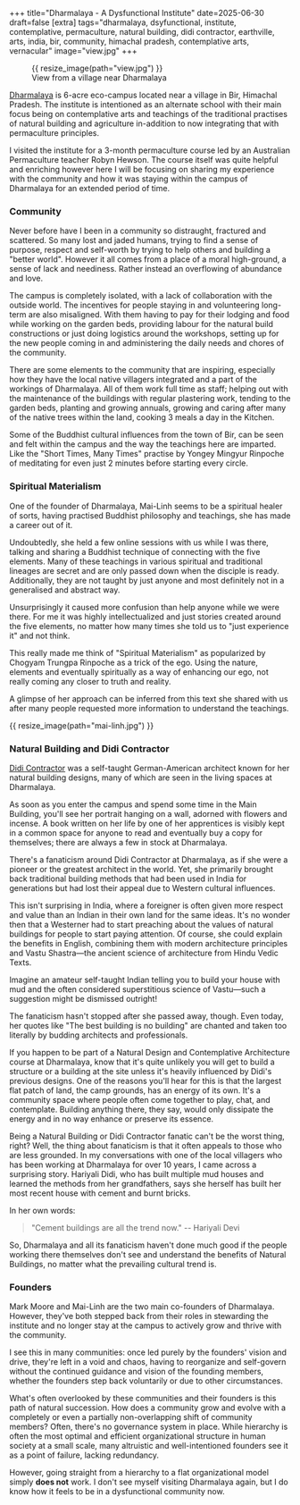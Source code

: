 +++
title="Dharmalaya - A Dysfunctional Institute"
date=2025-06-30
draft=false
[extra]
tags="dharmalaya, dsyfunctional, institute, contemplative, permaculture, natural building, didi contractor, earthville, arts, india, bir, community, himachal pradesh, contemplative arts, vernacular"
image="view.jpg"
+++

<figure>
{{ resize_image(path="view.jpg") }}
<figcaption>View from a village near Dharmalaya</figcaption>
</figure>

[Dharmalaya][0] is 6-acre eco-campus located near a village in Bir, Himachal
Pradesh. The institute is intentioned as an alternate school with their main
focus being on contemplative arts and teachings of the traditional practises
of natural building and agriculture in-addition to now integrating that with
permaculture principles.

<!-- more -->

I visited the institute for a 3-month permaculture course led by an Australian
Permaculture teacher Robyn Hewson. The course itself was quite helpful and
enriching however here I will be focusing on sharing my experience with the
community and how it was staying within the campus of Dharmalaya for an
extended period of time.

### Community

Never before have I been in a community so distraught, fractured and
scattered.  So many lost and jaded humans, trying to find a sense of purpose,
respect and self-worth by trying to help others and building a "better world".
However it all comes from a place of a moral high-ground, a sense of lack and
neediness. Rather instead an overflowing of abundance and love.

The campus is completely isolated, with a lack of collaboration with the
outside world.  The incentives for people staying in and volunteering
long-term are also misaligned. With them having to pay for their lodging and
food while working on the garden beds, providing labour for the natural build
constructions or just doing logistics around the workshops, setting up for the
new people coming in and administering the daily needs and chores of the
community.

There are some elements to the community that are inspiring, especially how
they have the local native villagers integrated and a part of the workings of
Dharmalaya. All of them work full time as staff; helping out with the
maintenance of the buildings with regular plastering work, tending to the
garden beds, planting and growing annuals, growing and caring after many of
the native trees within the land, cooking 3 meals a day in the Kitchen. 

Some of the Buddhist cultural influences from the town of Bir, can be seen and
felt within the campus and the way the teachings here are imparted. Like the
"Short Times, Many Times" practise by Yongey Mingyur Rinpoche of meditating
for even just 2 minutes before starting every circle.

### Spiritual Materialism 

One of the founder of Dharmalaya, Mai-Linh seems to be a spiritual healer of
sorts, having practised Buddhist philosophy and teachings, she has made a
career out of it.

Undoubtedly, she held a few online sessions with us while I was there, talking
and sharing a Buddhist technique of connecting with the five elements.
Many of these teachings in various spiritual and traditional
lineages are secret and are only passed down when the disciple is ready.
Additionally, they are not taught by just anyone and most definitely not
in a generalised and abstract way.

Unsurprisingly it caused more confusion than help anyone while we were
there. For me it was highly intellectualized and just stories created around
the five elements, no matter how many times she told us to "just experience
it" and not think.

This really made me think of "Spiritual Materialism" as popularized by Chogyam
Trungpa Rinpoche as a trick of the ego. Using the nature, elements and
eventually spiritually as a way of enhancing our ego, not really coming
any closer to truth and reality.

A glimpse of her approach can be inferred from this text she shared with us after
many people requested more information to understand the teachings.

{{ resize_image(path="mai-linh.jpg") }}

### Natural Building and Didi Contractor

[Didi Contractor][1] was a self-taught German-American architect known for her
natural building designs, many of which are seen in the living spaces at
Dharmalaya.

As soon as you enter the campus and spend some time in the Main Building,
you'll see her portrait hanging on a wall, adorned with flowers and incense. A
book written on her life by one of her apprentices is visibly kept in a common
space for anyone to read and eventually buy a copy for themselves; there are
always a few in stock at Dharmalaya.

There's a fanaticism around Didi Contractor at Dharmalaya, as if she were a
pioneer or the greatest architect in the world. Yet, she primarily brought
back traditional building methods that had been used in India for generations
but had lost their appeal due to Western cultural influences.

This isn't surprising in India, where a foreigner is often given more respect
and value than an Indian in their own land for the same ideas. It's no wonder
then that a Westerner had to start preaching about the values of natural
buildings for people to start paying attention. Of course, she could explain
the benefits in English, combining them with modern architecture principles
and Vastu Shastra—the ancient science of architecture from Hindu Vedic Texts.

Imagine an amateur self-taught Indian telling you to build your house with mud
and the often considered superstitious science of Vastu—such a suggestion might
be dismissed outright!

The fanaticism hasn't stopped after she passed away, though. Even today, her
quotes like "The best building is no building" are chanted and taken too
literally by budding architects and professionals.

If you happen to be part of a Natural Design and Contemplative Architecture
course at Dharmalaya, know that it's quite unlikely you will get to build a
structure or a building at the site unless it's heavily influenced by Didi's
previous designs. One of the reasons you'll hear for this is that the largest
flat patch of land, the camp grounds, has an energy of its own. It's a
community space where people often come together to play, chat, and
contemplate. Building anything there, they say, would only dissipate the
energy and in no way enhance or preserve its essence.

Being a Natural Building or Didi Contractor fanatic can't be the worst thing,
right? Well, the thing about fanaticism is that it often appeals to those who
are less grounded. In my conversations with one of the local villagers who has
been working at Dharmalaya for over 10 years, I came across a surprising
story. Hariyali Didi, who has built multiple mud houses and learned the
methods from her grandfathers, says she herself has built her most recent
house with cement and burnt bricks.

In her own words:

> "Cement buildings are all the trend now." -- Hariyali Devi

So, Dharmalaya and all its fanaticism haven't done much good if the people
working there themselves don't see and understand the benefits of Natural
Buildings, no matter what the prevailing cultural trend is.

### Founders

Mark Moore and Mai-Linh are the two main co-founders of Dharmalaya. However,
they've both stepped back from their roles in stewarding the institute and no
longer stay at the campus to actively grow and thrive with the community.

I see this in many communities: once led purely by the founders' vision and
drive, they're left in a void and chaos, having to reorganize and self-govern
without the continued guidance and vision of the founding members, whether the
founders step back voluntarily or due to other circumstances.

What's often overlooked by these communities and their founders is this path
of natural succession. How does a community grow and evolve with a completely
or even a partially non-overlapping shift of community members? Often, there's
no governance system in place. While hierarchy is often the most optimal and
efficient organizational structure in human society at a small scale, many
altruistic and well-intentioned founders see it as a point of failure, lacking
redundancy.

However, going straight from a hierarchy to a flat organizational model simply
**does not** work. I don't see myself visiting Dharmalaya again, but I do
know how it feels to be in a dysfunctional community now.

[0]: https://dharmalaya.in/
[1]: https://en.wikipedia.org/wiki/Didi_Contractor
